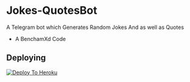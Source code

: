 # Jokes-QuotesBot
A Telegram bot which Generates Random Jokes And as well as Quotes


 - A BenchamXd Code

## Deploying

[![Deploy To Heroku](https://www.herokucdn.com/deploy/button.svg)](https://heroku.com/deploy?template=https://github.com/Nimeshchandhra1/Jokes-QuotesBot)
